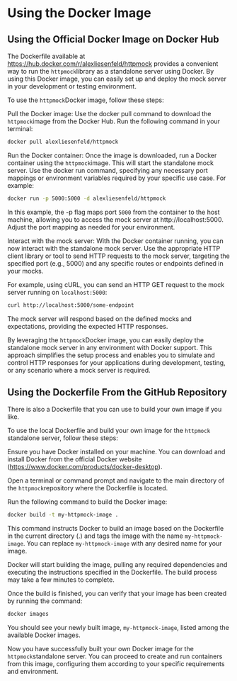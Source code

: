 # Using the Docker Image 

## Using the Official Docker Image on Docker Hub
The Dockerfile available at https://hub.docker.com/r/alexliesenfeld/httpmock provides a convenient way to run the `httpmock`library as a standalone server using Docker. By using this Docker image, you can easily set up and deploy the mock server in your development or testing environment.

To use the `httpmock`Docker image, follow these steps:

Pull the Docker image: Use the docker pull command to download the `httpmock`image from the Docker Hub. Run the following command in your terminal:

```bash
docker pull alexliesenfeld/httpmock
```
Run the Docker container: Once the image is downloaded, run a Docker container using the `httpmock`image. This will start the standalone mock server. Use the docker run command, specifying any necessary port mappings or environment variables required by your specific use case. For example:

```sh
docker run -p 5000:5000 -d alexliesenfeld/httpmock
```
In this example, the -p flag maps port `5000` from the container to the host machine, allowing you to access the mock server 
at http://localhost:5000. Adjust the port mapping as needed for your environment.

Interact with the mock server: With the Docker container running, you can now interact with the standalone mock server. 
Use the appropriate HTTP client library or tool to send HTTP requests to the mock server, targeting the specified port (e.g., 5000) and any specific routes or endpoints defined in your mocks.

For example, using cURL, you can send an HTTP GET request to the mock server running on `localhost:5000`:

```bash
curl http://localhost:5000/some-endpoint
```

The mock server will respond based on the defined mocks and expectations, providing the expected HTTP responses.

By leveraging the `httpmock`Docker image, you can easily deploy the standalone mock server in any environment with Docker support. This approach simplifies the setup process and enables you to simulate and control HTTP responses for your applications during development, testing, or any scenario where a mock server is required.

## Using the Dockerfile From the GitHub Repository
There is also a Dockerfile that you can use to build your own image if you like.

To use the local Dockerfile and build your own image for the `httpmock` standalone server, follow these steps:

Ensure you have Docker installed on your machine. You can download and install Docker from the official Docker website (https://www.docker.com/products/docker-desktop).

Open a terminal or command prompt and navigate to the main directory of the `httpmock`repository where the Dockerfile is located.

Run the following command to build the Docker image:

```sh
docker build -t my-httpmock-image .
```

This command instructs Docker to build an image based on the Dockerfile in the current directory (.) and tags the image with the name `my-httpmock-image`. You can replace `my-httpmock-image` with any desired name for your image.

Docker will start building the image, pulling any required dependencies and executing the instructions specified in the Dockerfile. The build process may take a few minutes to complete.

Once the build is finished, you can verify that your image has been created by running the command:

```sh
docker images
```
You should see your newly built image, `my-httpmock-image`, listed among the available Docker images.

Now you have successfully built your own Docker image for the `httpmock`standalone server. You can proceed to create and run containers from this image, configuring them according to your specific requirements and environment.